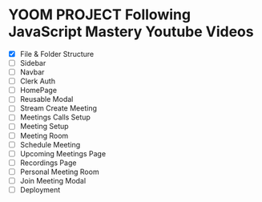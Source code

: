 # YOOM PROJECT Following JavaScript Mastery Youtube Videos

- [X] File & Folder Structure
- [ ] Sidebar
- [ ] Navbar
- [ ] Clerk Auth
- [ ] HomePage
- [ ] Reusable Modal
- [ ] Stream Create Meeting
- [ ] Meetings Calls Setup
- [ ] Meeting Setup
- [ ] Meeting Room
- [ ] Schedule Meeting
- [ ] Upcoming Meetings Page
- [ ] Recordings Page
- [ ] Personal Meeting Room
- [ ] Join Meeting Modal
- [ ] Deployment
